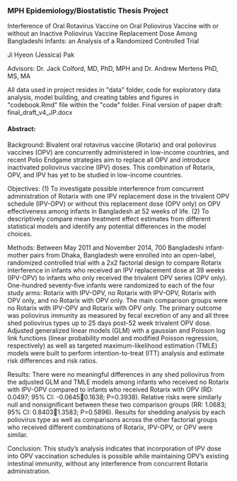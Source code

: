 ### MPH Epidemiology/Biostatistic Thesis Project 

Interference of Oral Rotavirus Vaccine on Oral Poliovirus Vaccine with or without an Inactive Poliovirus Vaccine Replacement Dose Among Bangladeshi Infants: an Analysis of a Randomized Controlled Trial

Ji Hyeon (Jessica) Pak

Advisors: Dr. Jack Colford, MD, PhD, MPH and Dr. Andrew Mertens PhD, MS, MA

All data used in project resides in "data" folder, code for exploratory data analysis, model building, and creating tables and figures in "codebook.Rmd" file within the "code" folder. Final version of paper draft: final_draft_v4_JP.docx

#### Abstract: 
Background:
Bivalent oral rotavirus vaccine (Rotarix) and oral poliovirus vaccines (OPV) are concurrently administered in low-income countries, and recent Polio Endgame strategies aim to replace all OPV and introduce inactivated poliovirus vaccine (IPV) doses. This combination of Rotarix, OPV, and IPV has yet to be studied in low-income countries. 

Objectives:
(1) To investigate possible interference from concurrent administration of Rotarix with one IPV replacement dose in the trivalent OPV schedule (IPV-OPV) or without this replacement dose (OPV only) on OPV effectiveness among infants in Bangladesh at 52 weeks of life. (2) To descriptively compare mean treatment effect estimates from different statistical models and identify any potential differences in the model choices. 

Methods:
Between May 2011 and November 2014, 700 Bangladeshi infant-mother pairs from Dhaka, Bangladesh were enrolled into an open-label, randomized controlled trial with a 2x2 factorial design to compare Rotarix interference in infants who received an IPV replacement dose at 39 weeks (IPV-OPV) to infants who only received the trivalent OPV series (OPV only). One-hundred seventy-five infants were randomized to each of the four study arms: Rotarix with IPV-OPV, no Rotarix with IPV-OPV, Rotarix with OPV only, and no Rotarix with OPV only. The main comparison groups were no Rotarix with IPV-OPV and Rotarix with OPV only. The primary outcome was poliovirus immunity as measured by fecal excretion of any and all three shed poliovirus types up to 25 days post-52 week trivalent OPV dose. Adjusted generalized linear models (GLM) with a gaussian and Poisson log link functions (linear probability model and modified Poisson regression, respectively) as well as targeted maximum-likelihood estimation (TMLE) models were built to perform intention-to-treat (ITT) analysis and estimate risk differences and risk ratios.

Results:
There were no meaningful differences in any shed poliovirus from the adjusted GLM and TMLE models among infants who received no Rotarix with IPV-OPV compared to infants who received Rotarix with OPV (RD: 0.0497; 95% CI: -0.06450.1638; P=0.3938). Relative risks were similarly null and nonsignificant between these two comparison groups (RR: 1.0683; 95% CI: 0.84031.3583; P=0.5896). Results for shedding analysis by each poliovirus type as well as comparisons across the other factorial groups who received different combinations of Rotarix, IPV-OPV, or OPV were similar. 

Conclusion:
This study’s analysis indicates that incorporation of IPV dose into OPV vaccination schedules is possible while maintaining OPV’s existing intestinal immunity, without any interference from concurrent Rotarix administration. 
